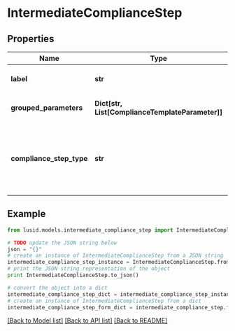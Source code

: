 # IntermediateComplianceStep


## Properties
Name | Type | Description | Notes
------------ | ------------- | ------------- | -------------
**label** | **str** | The label of the compliance step | 
**grouped_parameters** | **Dict[str, List[ComplianceTemplateParameter]]** | Parameters required for the step | 
**compliance_step_type** | **str** | . The available values are: FilterStep, GroupByStep, GroupFilterStep, BranchStep, RecombineStep, CheckStep | 

## Example

```python
from lusid.models.intermediate_compliance_step import IntermediateComplianceStep

# TODO update the JSON string below
json = "{}"
# create an instance of IntermediateComplianceStep from a JSON string
intermediate_compliance_step_instance = IntermediateComplianceStep.from_json(json)
# print the JSON string representation of the object
print IntermediateComplianceStep.to_json()

# convert the object into a dict
intermediate_compliance_step_dict = intermediate_compliance_step_instance.to_dict()
# create an instance of IntermediateComplianceStep from a dict
intermediate_compliance_step_form_dict = intermediate_compliance_step.from_dict(intermediate_compliance_step_dict)
```
[[Back to Model list]](../README.md#documentation-for-models) [[Back to API list]](../README.md#documentation-for-api-endpoints) [[Back to README]](../README.md)


